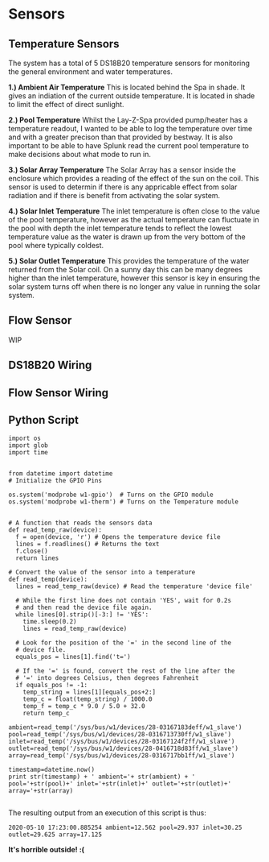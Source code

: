 # Sensors

## Temperature Sensors
The system has a total of 5 DS18B20 temperature sensors for monitoring the general environment and water temperatures.

**1.) Ambient Air Temperature**
This is located behind the Spa in shade. It gives an indiation of the current outside temperature. It is located in shade to limit the effect of direct sunlight.

**2.) Pool Temperature**
Whilst the Lay-Z-Spa provided pump/heater has a temperature readout, I wanted to be able to log the temperature over time and with a greater precison than that provided by bestway. It is also important to be able to have Splunk read the current pool temperature to make decisions about what mode to run in.

**3.) Solar Array Temperature**
The Solar Array has a sensor inside the enclosure which provides a reading of the effect of the sun on the coil. This sensor is used to determin if there is any appricable effect from solar radiation and if there is benefit from activating the solar system.

**4.) Solar Inlet Temperature**
The inlet temperature is often close to the value of the pool temperature, however as the actual temperature can fluctuate in the pool with depth the inlet temperature tends to reflect the lowest temperature value as the water is drawn up from the very bottom of the pool where typically coldest.

**5.) Solar Outlet Temperature**
This provides the temperature of the water returned from the Solar coil. On a sunny day this can be many degrees higher than the inlet temperature, however this sensor is key in ensuring the solar system turns off when there is no longer any value in running the solar system.

## Flow Sensor
WIP

## DS18B20 Wiring

## Flow Sensor Wiring

## Python Script

```
import os
import glob
import time


from datetime import datetime
# Initialize the GPIO Pins

os.system('modprobe w1-gpio')  # Turns on the GPIO module
os.system('modprobe w1-therm') # Turns on the Temperature module


# A function that reads the sensors data
def read_temp_raw(device):
  f = open(device, 'r') # Opens the temperature device file
  lines = f.readlines() # Returns the text
  f.close()
  return lines

# Convert the value of the sensor into a temperature
def read_temp(device):
  lines = read_temp_raw(device) # Read the temperature 'device file'

  # While the first line does not contain 'YES', wait for 0.2s
  # and then read the device file again.
  while lines[0].strip()[-3:] != 'YES':
    time.sleep(0.2)
    lines = read_temp_raw(device)

  # Look for the position of the '=' in the second line of the
  # device file.
  equals_pos = lines[1].find('t=')

  # If the '=' is found, convert the rest of the line after the
  # '=' into degrees Celsius, then degrees Fahrenheit
  if equals_pos != -1:
    temp_string = lines[1][equals_pos+2:]
    temp_c = float(temp_string) / 1000.0
    temp_f = temp_c * 9.0 / 5.0 + 32.0
    return temp_c

ambient=read_temp('/sys/bus/w1/devices/28-03167183deff/w1_slave')
pool=read_temp('/sys/bus/w1/devices/28-0316713730ff/w1_slave')
inlet=read_temp('/sys/bus/w1/devices/28-03167124f2ff/w1_slave')
outlet=read_temp('/sys/bus/w1/devices/28-0416718d83ff/w1_slave')
array=read_temp('/sys/bus/w1/devices/28-0316717bb1ff/w1_slave')

timestamp=datetime.now()
print str(timestamp) + ' ambient='+ str(ambient) + ' pool='+str(pool)+' inlet='+str(inlet)+' outlet='+str(outlet)+' array='+str(array)
    
```

The resulting output from an execution of this script is thus:

```
2020-05-10 17:23:00.885254 ambient=12.562 pool=29.937 inlet=30.25 outlet=29.625 array=17.125
```
**It's horrible outside! :(**
